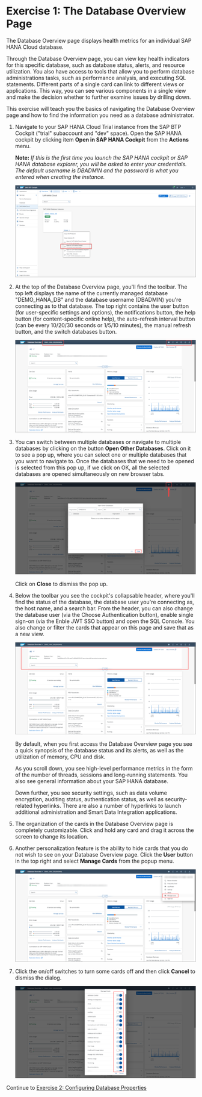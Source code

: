 # Exercise 1: The Database Overview Page

The Database Overview page displays health metrics for an individual SAP HANA Cloud database.

Through the Database Overview page, you can view key health indicators for this specific database, such as database status, alerts, and resource utilization. You also have access to tools that allow you to perform database administrations tasks, such as performance analysis, and executing SQL statements. Different parts of a single card can link to different views or applications. This way, you can see various components in a single view and make the decision whether to further examine issues by drilling down.

This exercise will teach you the basics of navigating the Database Overview page and how to find the information you need as a database administrator.

1. Navigate to your SAP HANA Cloud Trial instance from the SAP BTP Cockpit ("trial" subaccount and "dev" space). Open the SAP HANA cockpit by clicking item **Open in SAP HANA Cockpit** from the **Actions** menu.

    **Note:** *If this is the first time you launch the SAP HANA cockpit or SAP HANA database explorer, you will be asked to enter your credentials. The default username is DBADMIN and the password is what you entered when creating the instance.*

    ![SAP BTP Cockpit](./images/1-01_BTPCockpit.png)

2. At the top of the Database Overview page, you'll find the toolbar. The top left displays the name of the currently managed database "DEMO_HANA_DB" and the database username (DBADMIN) you're connecting as to that database. The top right contains the user button (for user-specific settings and options), the notifications button, the help button (for content-specific online help), the auto-refresh interval button (can be every 10/20/30 seconds or 1/5/10 minutes), the manual refresh button, and the switch databases button.

    ![SAP HANA Cockpit Toolbar](./images/1-02_Toolbar.png)

3. You can switch between multiple databases or navigate to multiple databases by clicking on the button **Open Other Databases**. Click on it to see a pop up, where you can select one or multiple databases that you want to navigate to. Once the databases that we need to be opened is selected from this pop up, if we click on OK, all the selected databases are opened simultaneously on new browser tabs.

    ![Open Other Databases](./images/1-03_OpenOtherDBs.png)

    Click on **Close** to dismiss the pop up.

4. Below the toolbar you see the cockpit's collapsable header, where you'll find the status of the database, the database user you're connecting as, the host name, and a search bar. From the header, you can also change the database user (via the Choose Authentication button), enable single sign-on (via the Enble JWT SSO button) and open the SQL Console. You also change or filter the cards that appear on this page and save that as a new view.

    ![Header](./images/1-04_Header.png)

    By default, when you first access the Database Overview page you see a quick synopsis of the database status and its alerts, as well as the utilization of memory, CPU and disk.
    
    As you scroll down, you see high-level performance metrics in the form of the number of threads, sessions and long-running statements. You also see general information about your SAP HANA database.
    
    Down further, you see security settings, such as data volume encryption, auditing status, authentication status, as well as security-related hyperlinks. There are also a number of hyperlinks to launch additional administration and Smart Data Integration applications.

5. The organization of the cards in the Database Overview page is completely customizable. Click and hold any card and drag it across the screen to change its location.

6. Another personalization feature is the ability to hide cards that you do not wish to see on your Database Overview page. Click the **User** button in the top right and select **Manage Cards** from the popup menu.

    ![User Menu](./images/1-06_UserMenu.png)

7. Click the on/off switches to turn some cards off and then click **Cancel** to dismiss the dialog.

    ![Manage Cards](./images/1-07_ManageCards.png)

Continue to [Exercise 2: Configuring Database Properties](../ex_2)